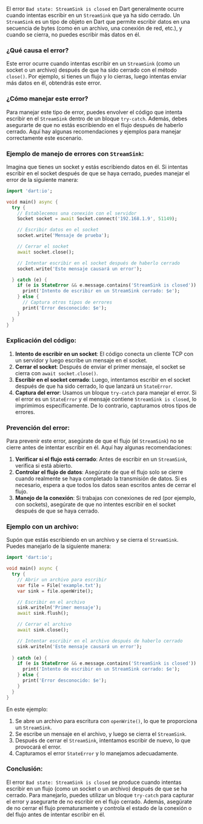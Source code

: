 El error `Bad state: StreamSink is closed` en Dart generalmente ocurre cuando intentas escribir en un `StreamSink` que ya ha sido cerrado. Un `StreamSink` es un tipo de objeto en Dart que permite escribir datos en una secuencia de bytes (como en un archivo, una conexión de red, etc.), y cuando se cierra, no puedes escribir más datos en él.

### ¿Qué causa el error?
Este error ocurre cuando intentas escribir en un `StreamSink` (como un socket o un archivo) después de que ha sido cerrado con el método `close()`. Por ejemplo, si tienes un flujo y lo cierras, luego intentas enviar más datos en él, obtendrás este error.

### ¿Cómo manejar este error?

Para manejar este tipo de error, puedes envolver el código que intenta escribir en el `StreamSink` dentro de un bloque `try-catch`. Además, debes asegurarte de que no estás escribiendo en el flujo después de haberlo cerrado. Aquí hay algunas recomendaciones y ejemplos para manejar correctamente este escenario.

### Ejemplo de manejo de errores con `StreamSink`:

Imagina que tienes un socket y estás escribiendo datos en él. Si intentas escribir en el socket después de que se haya cerrado, puedes manejar el error de la siguiente manera:

```dart
import 'dart:io';

void main() async {
  try {
    // Establecemos una conexión con el servidor
    Socket socket = await Socket.connect('192.168.1.9', 51149);

    // Escribir datos en el socket
    socket.write('Mensaje de prueba');

    // Cerrar el socket
    await socket.close();

    // Intentar escribir en el socket después de haberlo cerrado
    socket.write('Este mensaje causará un error');

  } catch (e) {
    if (e is StateError && e.message.contains('StreamSink is closed')) {
      print('Intento de escribir en un StreamSink cerrado: $e');
    } else {
      // Captura otros tipos de errores
      print('Error desconocido: $e');
    }
  }
}
```

### Explicación del código:

1. **Intento de escribir en un socket**: El código conecta un cliente TCP con un servidor y luego escribe un mensaje en el socket.
2. **Cerrar el socket**: Después de enviar el primer mensaje, el socket se cierra con `await socket.close()`.
3. **Escribir en el socket cerrado**: Luego, intentamos escribir en el socket después de que ha sido cerrado, lo que lanzará un `StateError`.
4. **Captura del error**: Usamos un bloque `try-catch` para manejar el error. Si el error es un `StateError` y el mensaje contiene `StreamSink is closed`, lo imprimimos específicamente. De lo contrario, capturamos otros tipos de errores.

### Prevención del error:
Para prevenir este error, asegúrate de que el flujo (el `StreamSink`) no se cierre antes de intentar escribir en él. Aquí hay algunas recomendaciones:
1. **Verificar si el flujo está cerrado**: Antes de escribir en un `StreamSink`, verifica si está abierto.
2. **Controlar el flujo de datos**: Asegúrate de que el flujo solo se cierre cuando realmente se haya completado la transmisión de datos. Si es necesario, espera a que todos los datos sean escritos antes de cerrar el flujo.
3. **Manejo de la conexión**: Si trabajas con conexiones de red (por ejemplo, con sockets), asegúrate de que no intentes escribir en el socket después de que se haya cerrado.

### Ejemplo con un archivo:

Supón que estás escribiendo en un archivo y se cierra el `StreamSink`. Puedes manejarlo de la siguiente manera:

```dart
import 'dart:io';

void main() async {
  try {
    // Abrir un archivo para escribir
    var file = File('example.txt');
    var sink = file.openWrite();

    // Escribir en el archivo
    sink.writeln('Primer mensaje');
    await sink.flush();

    // Cerrar el archivo
    await sink.close();

    // Intentar escribir en el archivo después de haberlo cerrado
    sink.writeln('Este mensaje causará un error');
    
  } catch (e) {
    if (e is StateError && e.message.contains('StreamSink is closed')) {
      print('Intento de escribir en un StreamSink cerrado: $e');
    } else {
      print('Error desconocido: $e');
    }
  }
}
```

En este ejemplo:
1. Se abre un archivo para escritura con `openWrite()`, lo que te proporciona un `StreamSink`.
2. Se escribe un mensaje en el archivo, y luego se cierra el `StreamSink`.
3. Después de cerrar el `StreamSink`, intentamos escribir de nuevo, lo que provocará el error.
4. Capturamos el error `StateError` y lo manejamos adecuadamente.

### Conclusión:
El error `Bad state: StreamSink is closed` se produce cuando intentas escribir en un flujo (como un socket o un archivo) después de que se ha cerrado. Para manejarlo, puedes utilizar un bloque `try-catch` para capturar el error y asegurarte de no escribir en el flujo cerrado. Además, asegúrate de no cerrar el flujo prematuramente y controla el estado de la conexión o del flujo antes de intentar escribir en él.
